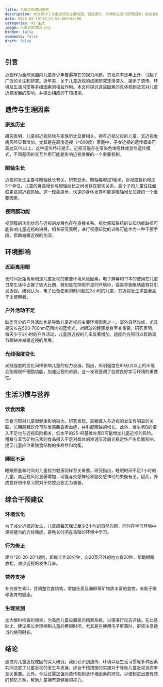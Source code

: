 ```yaml
---
title: 儿童近视成因研究
description: 本文探讨了儿童近视的主要成因，包括遗传、环境和生活习惯等因素，结合最新研究结果，提出综合干预建议，以减缓近视的发生与发展。
date: 2025-02-19T14:54:53.983+08:00
categories: AI 生成
image: 儿童近视成因.png
hidden: false
comments: false
draft: false
---
```


## 引言

近视作为全球范围内儿童青少年普遍存在的视力问题，其发病率逐年上升，引起了广泛的关注和研究。近年来，关于儿童近视的成因研究逐渐深入，揭示了遗传、环境及生活习惯等多维因素的相互作用。本文将探讨这些因素的具体机制及其对儿童近视发展的影响，并提出相应的干预措施。

## 遗传与生理因素

### 家族历史

研究表明，儿童的近视风险与家族历史显著相关。拥有近视父母的儿童，其近视发病风险显著增加，尤其是在高度近视（≥800度）家庭中，子女近视的遗传概率可高达50%以上。这种遗传特征提示，近视可能存在常染色体隐性或显性遗传模式，不同基因的交互作用可能是影响近视发展的一个重要机制。

### 眼轴生长

近视的发生主要与眼轴延长有关。研究显示，眼轴每增加1毫米，近视度数约增加3个单位。儿童的身高增长与眼轴延长之间也存在密切关系，高个子的儿童往往面临更高的近视风险。这一现象提示，快速的身体发育可能是眼轴增长加速的一个重要因素。

### 视网膜功能

视网膜的功能状态与近视的发展也存在直接关系。视觉感知系统的认知功能缺损可能影响儿童近视的进展，相关研究表明，进行视感知觉的训练可能作为一种干预手段，帮助减缓近视的加深。

## 环境影响

### 近距离用眼

长时间近距离用眼是儿童近视的重要环境风险因素。电子屏幕和书本的使用在儿童日常生活中占据了较大比例，特别是在照明不足的环境中，容易导致眼睛疲劳并引发近视。研究认为，电子设备使用的时间超过3小时的儿童，其近视发生率显著高于未使用者。

### 户外活动不足

缺乏充分的户外活动也是导致儿童近视的主要环境因素之一。室外自然光线，尤其是波长在500-700nm范围内的蓝紫光，对眼球的健康发育至关重要。研究表明，每天少于2小时的户外活动，儿童患近视的几率显著增加。适度的光照可以帮助调节眼轴并减缓近视的发展。

### 光线强度变化

光线强度的变化同样影响儿童的视力发展。指出，照明强度在90分贝以上的环境会削弱视杆细胞功能，加速近视的进展。这一发现强调了创建良好学习环境的重要性。

## 生活习惯与营养

### 饮食因素

饮食习惯对儿童眼健康影响巨大。研究发现，高糖摄入与近视的发生有明显的关联，长期高糖饮食可引发高胰岛素血症，并引起眼轴的增长。此外，维生素D的摄入不足也与近视风险相关，低水平的25-羟基维生素D可能增加儿童近视的风险。粗粮与富含矿物元素的食品摄入不足对晶体的渗透压及屈光稳定性产生负面影响，提示儿童应注重膳食结构的多样性和均衡。

### 睡眠不足

睡眠质量和时间对儿童视力健康同样至关重要。研究指出，睡眠时间不足7小时的儿童，其近视风险显著增加，可能与交感神经和副交感神经的失衡有关。因此，养成良好的作息习惯对于防控近视尤为重要。

## 综合干预建议

### 环境优化

为了减少近视的发生，儿童应每天保证至少2小时的自然光照，同时在学习环境中保持适当的光线强度，避免长时间在昏暗的环境中学习。

### 行为修正

建立“20-20-20”规则，即每工作20分钟，向20英尺外的地方看20秒，帮助眼睛放松，减少近视的发生几率。

### 营养支持

补充维生素D，并调整饮食结构，增加全麦及海鲜等矿物质丰富的食物，有助于眼球发育的健康。

### 生理监测

加大眼科检查的频率，为高危儿童设置屈光档案系统，以便进行动态评估。在此基础上，建议家长合理控制儿童的用眼时间，尤其是在使用电子屏幕时，更需注意适当的使用时长。

## 结论

通过对儿童近视成因的深入研究，我们认识到遗传、环境以及生活习惯等多种因素共同决定了儿童近视的发生与发展。综合干预措施的实施对于降低儿童近视发病率至关重要。此外，今后还需加强对遗传机制及环境因素的研究，以便制定出更有效的预防方案，帮助儿童拥有更健康的视力。